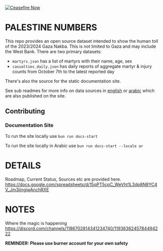 [![Ceasefire Now](https://badge.techforpalestine.org/default)](https://techforpalestine.org/learn-more)

# PALESTINE NUMBERS

This repo provides an open source dataset intended to show the human toll of the 2023/2024 Gaza Nakba. This is not limited to Gaza and may include the West Bank. There are two primary datasets:

- `martyrs.json` has a list of martyrs with their name, age, sex
- `casualties_daily.json` has daily reports of aggregate martyr & injury counts from October 7th to the latest reported day

There's also the source for the static documentation site.

See sub readmes for more info on data sources in [english](site/docs) or [arabic](site/i18n/ar/docusaurus-plugin-content-docs) which are also published on the site.

## Contributing

### Documentation Site

To run the site locally use `bun run docs-start`

To run the site locally in Arabic use `bun run docs-start --locale ar`

# DETAILS

Roadmap, Current Status, Sources etc are provided here.
https://docs.google.com/spreadsheets/d/15qPT5cpC_WeVht1L3dp8N8YC4V_Jm3ijngiwAnchRXE

# NOTES

Where the magic is happening https://discord.com/channels/1186702814341234740/1193636245784494222

**REMINDER: Please use burner account for your own safety**
